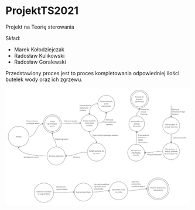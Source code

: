 # ProjektTS2021
Projekt na Teorię sterowania

Skład: 
* Marek Kołodziejczak 
* Radosław Kulikowski 
* Radosław Goralewski 

Przedstawiony proces jest to proces kompletowania odpowiedniej ilości butelek wody oraz ich zgrzewu.


![Screenshot](Schemat_1.png)
